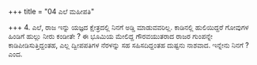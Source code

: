 +++
title = "04 ಎಲೆ ಮಹೀಪತಿ"

+++
4. ಎಲೆ, ರಾಜ ಇನ್ನು ಯಜ್ಞದ ಕ್ಷೇತ್ರದಲ್ಲಿ ನಿನಗೆ ಅಡ್ಡಿ ಮಾಡುವವರಿಲ್ಲ. ಕಾಡಿನಲ್ಲಿ ಹುಲಿಯಿದ್ದರೆ ಗೋವುಗಳ ಹಿಂಡಿಗೆ ಹುಲ್ಲು ನೀರು ಕಂಡೀತೇ ? ಈ ಭೂಮಿಯ ಮೇಲಿದ್ದ ಗೌರವಯುತರಾದ ರಾಜರ ಗುಂಪನ್ನೇ ಕಾಡಿಪೀಡಿಸುತ್ತಿದ್ದಂತಹ, ಎಲ್ಲ ದ್ವೀಪಪತಿಗಳ ನೆರಳನ್ನು ಸಹ ಸಹಿಸದಿದ್ದಂತಹ ದುಷ್ಟನು ನಾಶವಾದ. ಇನ್ನೇನು ನಿನಗೆ ? ಎಂದ.